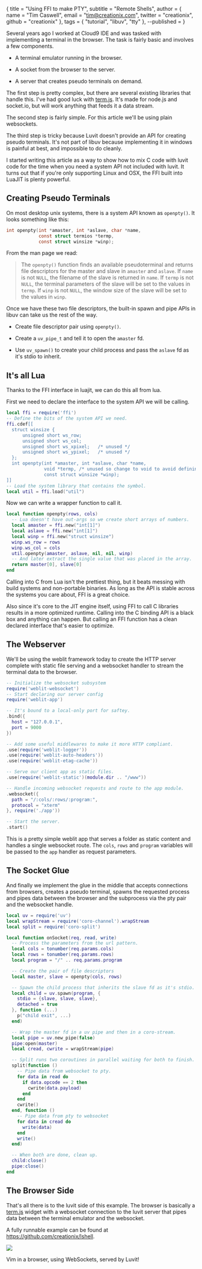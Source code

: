 { title = "Using FFI to make PTY",
  subtitle = "Remote Shells",
  author = {
    name = "Tim Caswell",
    email = "tim@creationix.com",
    twitter = "creationix",
    github = "creationix"
  },
  tags = { "tutorial", "libuv", "tty" },
  --published =
}

Several years ago I worked at Cloud9 IDE and was tasked with implementing a
terminal in the browser.  The task is fairly basic and involves a few components.

 - A terminal emulator running in the browser.

 - A socket from the browser to the server.

 - A server that creates pseudo terminals on demand.


The first step is pretty complex, but there are several existing libraries that
handle this.  I've had good luck with [term.js][].  It's made for node.js and
socket.io, but will work anything that feeds it a data stream.

The second step is fairly simple.  For this article we'll be using plain
websockets.

The third step is tricky because Luvit doesn't provide an API for creating
pseudo terminals.  It's not part of libuv because implementing it in windows
is painful at best, and impossible to do cleanly.

I started writing this article as a way to show how to mix C code with luvit
code for the time when you need a system API not included with luvit.  It turns
out that if you're only supporting Linux and OSX, the FFI built into LuaJIT is
plenty powerful.

## Creating Pseudo Terminals

On most desktop unix systems, there is a system API known as `openpty()`.  It
looks something like this:

```c
int openpty(int *amaster, int *aslave, char *name,
            const struct termios *termp,
            const struct winsize *winp);
```

From the man page we read:

> The `openpty()` function finds an available pseudoterminal and returns
 file descriptors for the master and slave in `amaster` and `aslave`.  If
 `name` is not `NULL`, the filename of the slave is returned in `name`.  If
 `termp` is not `NULL`, the terminal parameters of the slave will be set
 to the values in `termp`.  If `winp` is not `NULL`, the window size of the
 slave will be set to the values in `winp`.

Once we have these two file descriptors, the built-in spawn and pipe APIs in
libuv can take us the rest of the way.

 - Create file descriptor pair using `openpty()`.

 - Create a `uv_pipe_t` and tell it to open the `amaster` fd.

 - Use `uv_spawn()` to create your child process and pass the `aslave` fd as
   it's stdio to inherit.

## It's all Lua

Thanks to the FFI interface in luajit, we can do this all from lua.

First we need to declare the interface to the system API we will be calling.

```lua
local ffi = require('ffi')
-- Define the bits of the system API we need.
ffi.cdef[[
  struct winsize {
      unsigned short ws_row;
      unsigned short ws_col;
      unsigned short ws_xpixel;   /* unused */
      unsigned short ws_ypixel;   /* unused */
  };
  int openpty(int *amaster, int *aslave, char *name,
              void *termp, /* unused so change to void to avoid defining struct */
              const struct winsize *winp);
]]
-- Load the system library that contains the symbol.
local util = ffi.load("util")
```

Now we can write a wrapper function to call it.

```lua
local function openpty(rows, cols)
  -- Lua doesn't have out-args so we create short arrays of numbers.
  local amaster = ffi.new("int[1]")
  local aslave = ffi.new("int[1]")
  local winp = ffi.new("struct winsize")
  winp.ws_row = rows
  winp.ws_col = cols
  util.openpty(amaster, aslave, nil, nil, winp)
  -- And later extract the single value that was placed in the array.
  return master[0], slave[0]
end
```

Calling into C from Lua isn't the prettiest thing, but it beats messing with
build systems and non-portable binaries.  As long as the API is stable across
the systems you care about, FFI is a great choice.

Also since it's core to the JIT engine itself, using FFI to call C libraries
results in a more optimized runtime.  Calling into the C binding API is a black
box and anything can happen.  But calling an FFI function has a clean declared
interface that's easier to optimize.

## The Webserver

We'll be using the weblit framework today to create the HTTP server complete
with static file serving and a websocket handler to stream the terminal data to
the browser.

```lua
-- Initialize the websocket subsystem
require('weblit-websocket')
-- Start declaring our server config
require('weblit-app')

-- It's bound to a local-only port for saftey.
.bind({
  host = "127.0.0.1",
  port = 9000
})

-- Add some useful middlewares to make it more HTTP compliant.
.use(require('weblit-logger'))
.use(require('weblit-auto-headers'))
.use(require('weblit-etag-cache'))

-- Serve our client app as static files.
.use(require('weblit-static')(module.dir .. "/www"))

-- Handle incoming websocket requests and route to the app module.
.websocket({
  path = "/:cols/:rows/:program:",
  protocol = "xterm"
}, require('./app'))

-- Start the server.
.start()
```

This is a pretty simple weblit app that serves a folder as static content
and handles a single websocket route.  The `cols`, `rows` and `program` variables
will be passed to the `app` handler as request parameters.

## The Socket Glue

And finally we implement the glue in the middle that accepts connections from
browsers, creates a pseudo terminal, spawns the requested process and pipes data
between the browser and the subprocess via the pty pair and the websocket
handle.

```lua
local uv = require('uv')
local wrapStream = require('coro-channel').wrapStream
local split = require('coro-split')

local function onSocket(req, read, write)
  -- Process the parameters from the url pattern.
  local cols = tonumber(req.params.cols)
  local rows = tonumber(req.params.rows)
  local program = "/" .. req.params.program

  -- Create the pair of file descriptors
  local master, slave = openpty(cols, rows)

  -- Spawn the child process that inherits the slave fd as it's stdio.
  local child = uv.spawn(program, {
    stdio = {slave, slave, slave},
    detached = true
  }, function (...)
    p("child exit", ...)
  end)

  -- Wrap the master fd in a uv pipe and then in a coro-stream.
  local pipe = uv.new_pipe(false)
  pipe:open(master)
  local cread, cwrite = wrapStream(pipe)

  -- Split runs two coroutines in parallel waiting for both to finish.
  split(function ()
    -- Pipe data from websocket to pty.
    for data in read do
      if data.opcode == 2 then
        cwrite(data.payload)
      end
    end
    cwrite()
  end, function ()
    -- Pipe data from pty to websocket
    for data in cread do
      write(data)
    end
    write()
  end)

  -- When both are done, clean up.
  child:close()
  pipe:close()
end
```

## The Browser Side

That's all there is to the luvit side of this example.  The browser is basically
a [term.js][] widget with a websocket connection to the luvit server that pipes
data between the terminal emulator and the websocket.

A fully runnable example can be found at <https://github.com/creationix/lshell>.

![](pty-ffi/browser-vim.png)

Vim in a browser, using WebSockets, served by Luvit!

[term.js]: https://github.com/chjj/term.js/
